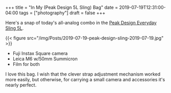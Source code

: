 +++
title = "In My (Peak Design 5L Sling) Bag"
date = 2019-07-19T12:31:00-04:00
tags = ["photography"]
draft = false
+++

Here's a snap of today's all-analog combo in the [Peak Design Everyday Sling 5L](https://www.peakdesign.com/products/everyday-sling-5/).

{{< figure src="/img/Posts/2019-07-19-peak-design-sling-2019-07-19.jpg" >}}

-   Fuji Instax Square camera
-   Leica M6 w/50mm Summicron
-   Film for both

I love this bag. I wish that the clever strap adjustment mechanism worked more easily, but otherwise, for carrying a small camera and accessories it's nearly perfect.
